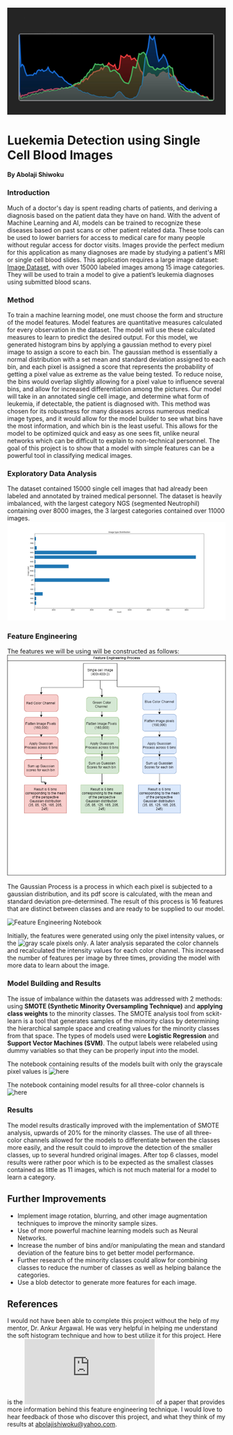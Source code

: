 ![](https://github.com/ashiwoku/blood-leukemia-capstone-/blob/main/soft%20histograms.jpg)

# Luekemia Detection using Single Cell Blood Images 
#### By Abolaji Shiwoku 

### Introduction
  Much of a doctor's day is spent reading charts of patients, and deriving a diagnosis based on the patient data they have on hand. With the advent of Machine Learning and AI, 
models can be trained to recognize these diseases based on past scans or other patient related data. These tools can be used to lower barriers for access to medical care for many people without regular access for doctor 
visits. Images provide the perfect medium for this application as many diagnoses are made by studying a patient's MRI or single cell blood slides. This application requires a 
large image dataset: [Image Dataset](https://wiki.cancerimagingarchive.net/pages/viewpage.action?pageId=61080958#61080958171ba531fc374829b21d3647e95f532c), with over 15000 labeled
images among 15 image categories. They will be used to train a model to give a patient’s leukemia diagnoses using submitted blood scans. 

### Method
  To train a machine learning model, one must choose the form and structure of the model features. Model features are quantitative measures calculated for every observation in the 
dataset. The model will use these calculated measures to learn to predict the desired output. For this model, we generated histogram bins by applying a gaussian method to every
pixel image to assign a score to each bin. The gaussian method is essentially a normal distribution with a set mean and standard deviation assigned to each bin, and each pixel is assigned a score that represents the probability of getting a pixel value as extreme as the value being tested. 
To reduce noise, the bins would overlap slightly allowing for a pixel value to influence several bins, and allow for increased 
differentiation among the pictures. Our model will take in an annotated single cell image, and determine what form of leukemia, if detectable, the patient is diagnosed with. 
This method was chosen for its robustness for many diseases across numerous medical image types, and it would allow for the model builder to see what bins have the most 
information, and which bin is the least useful. This allows for the model to be optimized quick and easy as one sees fit, unlike neural networks which can be difficult to explain 
to non-technical personnel. The goal of this project is to show that a model with simple features can be a powerful tool in classifying medical images.

### Exploratory Data Analysis
  The dataset contained 15000 single cell images that had already been labeled and annotated by trained medical personnel. The dataset is heavily imbalanced, with the largest category NGS (segmented Neutrophil) containing over 8000 images, the 3 largest categories contained over 11000 images. 
![](https://github.com/ashiwoku/blood-leukemia-capstone-/blob/main/class_dist.png)

### Feature Engineering 
The features we will be using will be constructed as follows:
![](https://github.com/ashiwoku/blood-leukemia-capstone-/blob/main/templetae.png)

The Gaussian Process is a process in which each pixel is subjected to a gaussian distribution, and its pdf score is calculated, with the mean and standard deviation pre-determined.
The result of this process is 16 features that are distinct between classes and are ready to be supplied to our model. 

![Feature Engineering Notebook](https://github.com/ashiwoku/blood-leukemia-capstone-/blob/main/feature%20engineering_2%20(3%20colors).ipynb)

Initially, the features were generated using only the pixel intensity values, or the ![gray scale pixels only](https://github.com/ashiwoku/blood-leukemia-capstone-/blob/main/Feature%20Engineering%20(Gray%20Scale%20Values)).
A later analysis separated the color channels and recalculated the intensity values for each color channel. This increased the number of features per image by three times, providing the model with more data to learn about the image. 

### Model Building and Results
  The issue of imbalance within the datasets was addressed with 2 methods: using **SMOTE (Synthetic Minority Oversampling Technique)** and **applying class weights** to the minority classes. The SMOTE analysis tool from sckit-learn is a tool that generates samples of the minority class by determining the hierarchical sample space and creating values 
for the minority classes from that space. The types of models used were **Logistic Regression** and **Support Vector Machines (SVM)**. The output labels were relabeled using 
dummy variables so that they can be properly input into the model. 

The notebook containing results of the models built with only the grayscale pixel values is ![here](https://github.com/ashiwoku/blood-leukemia-capstone-/blob/main/Modeling%20.ipynb)

The notebook containing model results for all three-color channels is ![here](https://github.com/ashiwoku/blood-leukemia-capstone-/blob/main/modeling%20with%203%20color%20channels.ipynb)

### Results 
  The model results drastically improved with the implementation of SMOTE analysis, upwards of 20% for the minority classes. The use of all three-color channels allowed for 
the models to differentiate between the classes more easily, and the result could to improve the detection of the smaller classes, up to several hundred original images. After 
top 6 classes, model results were rather poor which is to be expected as the smallest classes contained as little as 11 images, which is not much material for a model to learn a
category. 

## Further Improvements 
- Implement image rotation, blurring, and other image augmentation techniques to improve the minority sample sizes. 
- Use of more powerful machine learning models such as Neural Networks. 
- Increase the number of bins and/or manipulating the mean and standard deviation of the feature bins to get better model performance. 
- Further research of the minority classes could allow for combining classes to reduce the number of classes as well as helping balance the categories. 
- Use a blob detector to generate more features for each image. 

## References
I would not have been able to complete this project without the help of my mentor, Dr. Ankur Argawal. He was very helpful in helping me understand the soft histogram technique
and how to best utilize it for this project. Here is the ![link](https://users.isy.liu.se/en/cvl/perfo/papers/ssab01_pf.pdf) of a paper that provides more information behind this feature engineering technique. I would love to hear feedback of those who discover this project, and what they think of my results at abolajishiwoku@yahoo.com. 

